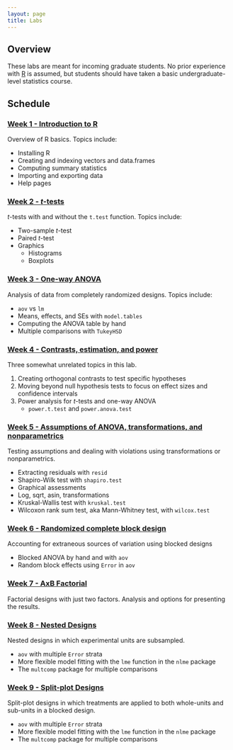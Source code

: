 ```yaml
---
layout: page
title: Labs
---
```


## Overview

These labs are meant for incoming graduate students. No prior
experience with [R](https://www.r-project.org/) is assumed, but
students should have taken a basic undergraduate-level statistics
course.



## Schedule



### [Week 1 - Introduction to R](intro-to-R/intro-to-R.md)

Overview of R basics. Topics include: 
- Installing R
- Creating and indexing vectors and data.frames
- Computing summary statistics
- Importing and exporting data
- Help pages



### [Week 2 - *t*-tests](t-tests/t-tests.md)

*t*-tests with and without the `t.test` function. Topics include:
- Two-sample *t*-test
- Paired *t*-test
- Graphics
  * Histograms
  * Boxplots


### [Week 3 - One-way ANOVA](ANOVA/ANOVA.md)

Analysis of data from completely randomized designs. Topics include:
- `aov` vs `lm`
- Means, effects, and SEs with `model.tables` 
- Computing the ANOVA table by hand
- Multiple comparisons with `TukeyHSD`


### [Week 4 - Contrasts, estimation, and power](estimation-power/estimation-power.md)

Three somewhat unrelated topics in this lab. 

1. Creating orthogonal contrasts to test specific hypotheses
2. Moving beyond null hypothesis tests to focus on effect sizes and
   confidence intervals
3. Power analysis for *t*-tests and one-way ANOVA
   - `power.t.test` and `power.anova.test`


### [Week 5 - Assumptions of ANOVA, transformations, and nonparametrics](assump-nonpar/assump-nonpar.md)

Testing assumptions and dealing with violations using transformations
or nonparametrics. 

- Extracting residuals with `resid`
- Shapiro-Wilk test with `shapiro.test`
- Graphical assessments
- Log, sqrt, asin, transformations
- Kruskal-Wallis test with `kruskal.test`
- Wilcoxon rank sum test, aka Mann-Whitney test, with `wilcox.test`


### [Week 6 - Randomized complete block design](blocking/blocking.md)

Accounting for extraneous sources of variation using blocked designs

- Blocked ANOVA by hand and with `aov`
- Random block effects using `Error` in `aov`



### [Week 7 - AxB Factorial](factorial/factorial.md)

Factorial designs with just two factors. Analysis and options for
presenting the results. 


### [Week 8 - Nested Designs](nested/nested.md)

Nested designs in which experimental units are subsampled. 

- `aov` with multiple `Error` strata
- More flexible model fitting with the `lme` function in the `nlme` package
- The `multcomp` package for multiple comparisons 



### [Week 9 - Split-plot Designs](split-plot/split-plot.md)

Split-plot designs in which treatments are applied to both whole-units
and sub-units in a blocked design.

- `aov` with multiple `Error` strata
- More flexible model fitting with the `lme` function in the `nlme` package
- The `multcomp` package for multiple comparisons 
